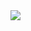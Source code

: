 <img src='https://count.getloli.com/@finnalynop?name=finnalynop&theme=asoul&padding=7&offset=0&align=center&scale=2&pixelated=1&darkmode=auto'>
